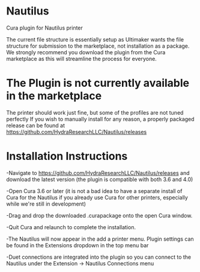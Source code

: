 # Nautilus
Cura plugin for Nautilus printer

The current file structure is essentially setup as Ultimaker wants the file structure for submission to the marketplace, not installation as a package. We strongly recommend you download the plugin from the Cura marketplace as this will streamline the process for everyone.
# The Plugin is not currently available in the marketplace

The printer should work just fine, but some of the profiles are not tuned perfectly
If you wish to manually install for any reason, a properly packaged release can be found at https://github.com/HydraResearchLLC/Nautilus/releases

# Installation Instructions

-Navigate to https://github.com/HydraResearchLLC/Nautilus/releases and download the latest version (the plugin is compatible with both 3.6 and 4.0)

-Open Cura 3.6 or later (it is not a bad idea to have a separate install of Cura for the Nautilus if you already use Cura for other printers, especially while we're still in development)

-Drag and drop the downloaded .curapackage onto the open Cura window.

-Quit Cura and relaunch to complete the installation.

-The Nautilus will now appear in the add a printer menu. Plugin settings can be found in the Extensions dropdown in the top menu bar

-Duet connections are integrated into the plugin so you can connect to the Nautilus under the Extension -> Nautilus Connections menu
